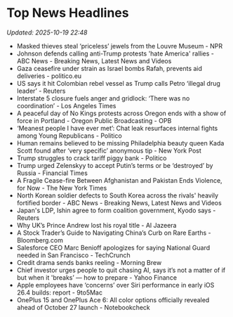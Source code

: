 # Top News Headlines

_Updated: 2025-10-19 22:48_

- Masked thieves steal ‘priceless’ jewels from the Louvre Museum - NPR
- Johnson defends calling anti-Trump protests 'hate America' rallies - ABC News - Breaking News, Latest News and Videos
- Gaza ceasefire under strain as Israel bombs Rafah, prevents aid deliveries - politico.eu
- US says it hit Colombian rebel vessel as Trump calls Petro ‘illegal drug leader’ - Reuters
- Interstate 5 closure fuels anger and gridlock: ‘There was no coordination’ - Los Angeles Times
- A peaceful day of No Kings protests across Oregon ends with a show of force in Portland - Oregon Public Broadcasting - OPB
- ‘Meanest people I have ever met’: Chat leak resurfaces internal fights among Young Republicans - Politico
- Human remains believed to be missing Philadelphia beauty queen Kada Scott found after ‘very specific’ anonymous tip - New York Post
- Trump struggles to crack tariff piggy bank - Politico
- Trump urged Zelenskyy to accept Putin’s terms or be ‘destroyed’ by Russia - Financial Times
- A Fragile Cease-fire Between Afghanistan and Pakistan Ends Violence, for Now - The New York Times
- North Korean soldier defects to South Korea across the rivals' heavily fortified border - ABC News - Breaking News, Latest News and Videos
- Japan's LDP, Ishin agree to form coalition government, Kyodo says - Reuters
- Why UK’s Prince Andrew lost his royal title - Al Jazeera
- A Stock Trader’s Guide to Navigating China’s Curb on Rare Earths - Bloomberg.com
- Salesforce CEO Marc Benioff apologizes for saying National Guard needed in San Francisco - TechCrunch
- Credit drama sends banks reeling - Morning Brew
- Chief investor urges people to quit chasing AI, says it’s not a matter of if but when it 'breaks’ — how to prepare - Yahoo Finance
- Apple employees have ‘concerns’ over Siri performance in early iOS 26.4 builds: report - 9to5Mac
- OnePlus 15 and OnePlus Ace 6: All color options officially revealed ahead of October 27 launch - Notebookcheck